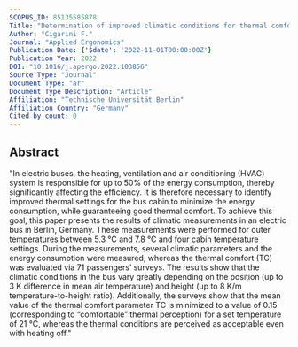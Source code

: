 ```yaml
---
SCOPUS_ID: 85135585878
Title: "Determination of improved climatic conditions for thermal comfort and energy efficiency in electric buses"
Author: "Cigarini F."
Journal: "Applied Ergonomics"
Publication Date: {'$date': '2022-11-01T00:00:00Z'}
Publication Year: 2022
DOI: "10.1016/j.apergo.2022.103856"
Source Type: "Journal"
Document Type: "ar"
Document Type Description: "Article"
Affiliation: "Technische Universität Berlin"
Affiliation Country: "Germany"
Cited by count: 0
---
```


## Abstract
"In electric buses, the heating, ventilation and air conditioning (HVAC) system is responsible for up to 50% of the energy consumption, thereby significantly affecting the efficiency. It is therefore necessary to identify improved thermal settings for the bus cabin to minimize the energy consumption, while guaranteeing good thermal comfort. To achieve this goal, this paper presents the results of climatic measurements in an electric bus in Berlin, Germany. These measurements were performed for outer temperatures between 5.3 °C and 7.8 °C and four cabin temperature settings. During the measurements, several climatic parameters and the energy consumption were measured, whereas the thermal comfort (TC) was evaluated via 71 passengers’ surveys. The results show that the climatic conditions in the bus vary greatly depending on the position (up to 3 K difference in mean air temperature) and height (up to 8 K/m temperature-to-height ratio). Additionally, the surveys show that the mean value of the thermal comfort parameter TC is minimized to a value of 0.15 (corresponding to “comfortable” thermal perception) for a set temperature of 21 °C, whereas the thermal conditions are perceived as acceptable even with heating off."
